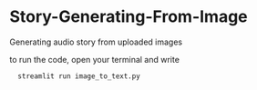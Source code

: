 # Story-Generating-From-Image
Generating audio story from uploaded images 

to run the code, open your terminal and write
  ```bash
    streamlit run image_to_text.py
  
